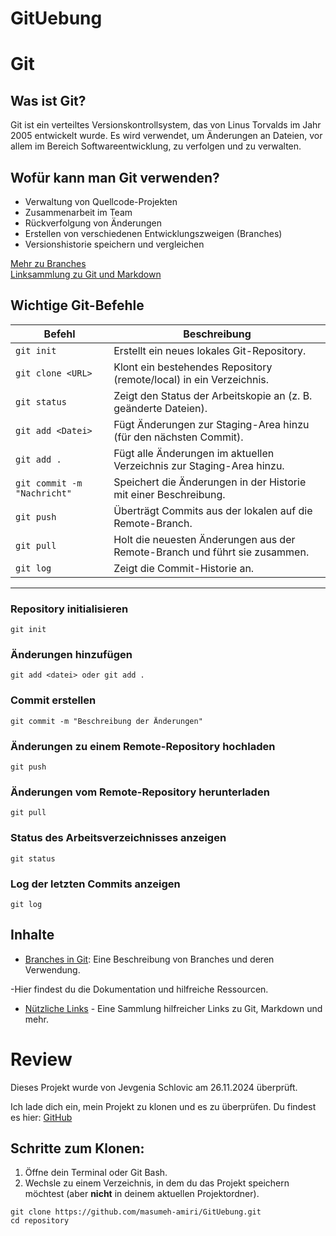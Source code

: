 # GitUebung
# Git

## Was ist Git?  
Git ist ein verteiltes Versionskontrollsystem, das von Linus Torvalds im Jahr 2005 entwickelt wurde. Es wird verwendet, um Änderungen an Dateien, vor allem im Bereich Softwareentwicklung, zu verfolgen und zu verwalten.  

## Wofür kann man Git verwenden?  
- Verwaltung von Quellcode-Projekten  
- Zusammenarbeit im Team  
- Rückverfolgung von Änderungen  
- Erstellen von verschiedenen Entwicklungszweigen (Branches)  
- Versionshistorie speichern und vergleichen  

[Mehr zu Branches](branches.md)  
[Linksammlung zu Git und Markdown](links.md)

## Wichtige Git-Befehle  

| **Befehl**                     | **Beschreibung**                                                                 |
|---------------------------------|---------------------------------------------------------------------------------|
| `git init`                     | Erstellt ein neues lokales Git-Repository.                                      |
| `git clone <URL>`              | Klont ein bestehendes Repository (remote/local) in ein Verzeichnis.             |
| `git status`                   | Zeigt den Status der Arbeitskopie an (z. B. geänderte Dateien).                 |
| `git add <Datei>`              | Fügt Änderungen zur Staging-Area hinzu (für den nächsten Commit).               |
| `git add .`                    | Fügt alle Änderungen im aktuellen Verzeichnis zur Staging-Area hinzu.           |
| `git commit -m "Nachricht"`    | Speichert die Änderungen in der Historie mit einer Beschreibung.                |
| `git push`                     | Überträgt Commits aus der lokalen auf die Remote-Branch.                        |
| `git pull`                     | Holt die neuesten Änderungen aus der Remote-Branch und führt sie zusammen.      |
| `git log`                      | Zeigt die Commit-Historie an.                                                   |

---


### Repository initialisieren
```
git init
```

### Änderungen hinzufügen
```
git add <datei> oder git add .
```

### Commit erstellen
```
git commit -m "Beschreibung der Änderungen"
```
### Änderungen zu einem Remote-Repository hochladen
```
git push
```

### Änderungen vom Remote-Repository herunterladen
```
git pull
```

### Status des Arbeitsverzeichnisses anzeigen
```
git status
````

### Log der letzten Commits anzeigen
```
git log
```

## Inhalte

- [Branches in Git](branches.md): Eine Beschreibung von Branches und deren Verwendung.

-Hier findest du die Dokumentation und hilfreiche Ressourcen.

- [Nützliche Links](links.md) - Eine Sammlung hilfreicher Links zu Git, Markdown und mehr.
# Review

Dieses Projekt wurde von Jevgenia Schlovic am 26.11.2024 überprüft.

Ich lade dich ein, mein Projekt zu klonen und es zu überprüfen. Du findest es hier:
[GitHub](https://github.com/masumeh-amiri/GitUebung.git)

## Schritte zum Klonen:
1. Öffne dein Terminal oder Git Bash.
2. Wechsle zu einem Verzeichnis, in dem du das Projekt speichern möchtest (aber **nicht** in deinem aktuellen Projektordner).
```
git clone https://github.com/masumeh-amiri/GitUebung.git
cd repository
```




